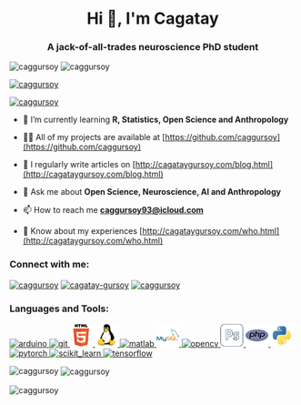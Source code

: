 <h1 align="center">Hi 👋, I'm Cagatay</h1>
<h3 align="center">A jack-of-all-trades neuroscience PhD student</h3>

<p align="left">
  <img src="https://komarev.com/ghpvc/?username=caggursoy&label=Profile%20views&color=7f0eb4&style=flat" alt="caggursoy" />
  <img src="https://img.shields.io/github/last-commit/caggursoy/caggursoy" alt="caggursoy" />
</p>


<p align="left"> <a href="https://github.com/ryo-ma/github-profile-trophy"><img src="https://github-profile-trophy.vercel.app/?username=caggursoy&theme=dracula" alt="caggursoy" /></a> </p>

<p align="left"> <a href="https://twitter.com/caggursoy" target="blank"><img src="https://img.shields.io/twitter/follow/caggursoy?logo=twitter&style=for-the-badge" alt="caggursoy" /></a> </p>

- 🌱 I’m currently learning **R, Statistics, Open Science and Anthropology**

- 👨‍💻 All of my projects are available at [https://github.com/caggursoy](https://github.com/caggursoy)

- 📝 I regularly write articles on [http://cagataygursoy.com/blog.html](http://cagataygursoy.com/blog.html)

- 💬 Ask me about **Open Science, Neuroscience, AI and Anthropology**

- 📫 How to reach me **caggursoy93@icloud.com**

- 📄 Know about my experiences [http://cagataygursoy.com/who.html](http://cagataygursoy.com/who.html)

<h3 align="left">Connect with me:</h3>
<p align="left">
<a href="https://twitter.com/caggursoy" target="blank"><img align="center" src="https://cdn.jsdelivr.net/npm/simple-icons@3.0.1/icons/twitter.svg" alt="caggursoy" height="30" width="40" /></a>
<a href="https://linkedin.com/in/cagatay-gursoy" target="blank"><img align="center" src="https://cdn.jsdelivr.net/npm/simple-icons@3.0.1/icons/linkedin.svg" alt="cagatay-gursoy" height="30" width="40" /></a>
<a href="https://instagram.com/caggursoy" target="blank"><img align="center" src="https://cdn.jsdelivr.net/npm/simple-icons@3.0.1/icons/instagram.svg" alt="caggursoy" height="30" width="40" /></a>
</p>

<h3 align="left">Languages and Tools:</h3>
<p align="left"> <a href="https://www.arduino.cc/" target="_blank"> <img src="https://cdn.worldvectorlogo.com/logos/arduino-1.svg" alt="arduino" width="40" height="40"/> </a> <a href="https://git-scm.com/" target="_blank"> <img src="https://www.vectorlogo.zone/logos/git-scm/git-scm-icon.svg" alt="git" width="40" height="40"/> </a> <a href="https://www.w3.org/html/" target="_blank"> <img src="https://raw.githubusercontent.com/devicons/devicon/master/icons/html5/html5-original-wordmark.svg" alt="html5" width="40" height="40"/> </a> <a href="https://www.linux.org/" target="_blank"> <img src="https://raw.githubusercontent.com/devicons/devicon/master/icons/linux/linux-original.svg" alt="linux" width="40" height="40"/> </a> <a href="https://www.mathworks.com/" target="_blank"> <img src="https://raw.githubusercontent.com/simple-icons/simple-icons/master/icons/mathworks.svg" alt="matlab" width="40" height="40"/> </a> <a href="https://www.mysql.com/" target="_blank"> <img src="https://raw.githubusercontent.com/devicons/devicon/master/icons/mysql/mysql-original-wordmark.svg" alt="mysql" width="40" height="40"/> </a> <a href="https://opencv.org/" target="_blank"> <img src="https://www.vectorlogo.zone/logos/opencv/opencv-icon.svg" alt="opencv" width="40" height="40"/> </a> <a href="https://www.photoshop.com/en" target="_blank"> <img src="https://raw.githubusercontent.com/devicons/devicon/master/icons/photoshop/photoshop-line.svg" alt="photoshop" width="40" height="40"/> </a> <a href="https://www.php.net" target="_blank"> <img src="https://raw.githubusercontent.com/devicons/devicon/master/icons/php/php-original.svg" alt="php" width="40" height="40"/> </a> <a href="https://www.python.org" target="_blank"> <img src="https://raw.githubusercontent.com/devicons/devicon/master/icons/python/python-original.svg" alt="python" width="40" height="40"/> </a> <a href="https://pytorch.org/" target="_blank"> <img src="https://www.vectorlogo.zone/logos/pytorch/pytorch-icon.svg" alt="pytorch" width="40" height="40"/> </a> <a href="https://scikit-learn.org/" target="_blank"> <img src="https://upload.wikimedia.org/wikipedia/commons/0/05/Scikit_learn_logo_small.svg" alt="scikit_learn" width="40" height="40"/> </a> <a href="https://www.tensorflow.org" target="_blank"> <img src="https://www.vectorlogo.zone/logos/tensorflow/tensorflow-icon.svg" alt="tensorflow" width="40" height="40"/> </a> </p>

<p><img align="left" src="https://github-readme-stats.vercel.app/api/top-langs/?username=caggursoy&layout=compact&hide=html,css,jupyter%20notebook,&theme=radical&langs_count=10" alt="caggursoy" /></p>

<p>&nbsp;<img align="center" src="https://github-readme-stats.vercel.app/api?username=caggursoy&show_icons=true&theme=radical&locale=en" alt="caggursoy" /></p>

<p><img align="center" src="https://github-readme-streak-stats.herokuapp.com/?user=caggursoy&" alt="caggursoy" /></p>
